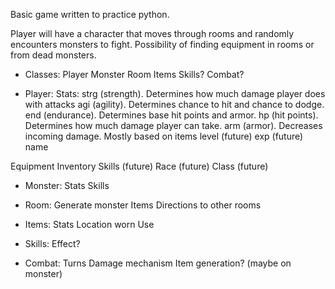 Basic game written to practice python.

Player will have a character that moves through rooms and randomly encounters monsters to fight. Possibility of finding equipment in rooms or from dead monsters.

+ Classes:
Player
Monster
Room
Items
Skills?
Combat?

- Player:
Stats:
    strg (strength). Determines how much damage player does with attacks
    agi (agility). Determines chance to hit and chance to dodge.
    end (endurance). Determines base hit points and armor.
    hp (hit points). Determines how much damage player can take.
    arm (armor). Decreases incoming damage. Mostly based on items
    level (future)
    exp (future)
    name

Equipment
Inventory
Skills (future)
Race (future)
Class (future)



- Monster:
Stats
Skills

- Room:
Generate monster
Items
Directions to other rooms

- Items:
Stats
Location worn
Use

- Skills:
Effect?

- Combat:
Turns
Damage mechanism
Item generation? (maybe on monster)